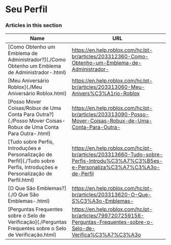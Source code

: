 # Seu Perfil  
### Articles in this section
Name|URL
-|-
[Como Obtenho um Emblema de Administrador?](./Como Obtenho um Emblema de Administrador-.html) |https://en.help.roblox.com/hc/pt-br/articles/203312360-Como-Obtenho-um-Emblema-de-Administrador-
[Meu Aniversário Roblox](./Meu Aniversário Roblox.html) |https://en.help.roblox.com/hc/pt-br/articles/203313060-Meu-Anivers%C3%A1rio-Roblox
[Posso Mover Coisas/Robux de Uma Conta Para Outra?](./Posso Mover Coisas-Robux de Uma Conta Para Outra-.html) |https://en.help.roblox.com/hc/pt-br/articles/203313090-Posso-Mover-Coisas-Robux-de-Uma-Conta-Para-Outra-
[Tudo sobre Perfis, Introduções e Personalização de Perfil](./Tudo sobre Perfis, Introduções e Personalização de Perfil.html) |https://en.help.roblox.com/hc/pt-br/articles/203313660-Tudo-sobre-Perfis-Introdu%C3%A7%C3%B5es-e-Personaliza%C3%A7%C3%A3o-de-Perfil
[O Que São Emblemas?](./O Que São Emblemas-.html) |https://en.help.roblox.com/hc/pt-br/articles/203313620-O-Que-S%C3%A3o-Emblemas-
[Perguntas Frequentes sobre o Selo de Verificação](./Perguntas Frequentes sobre o Selo de Verificação.html) |https://en.help.roblox.com/hc/pt-br/articles/7997207259156-Perguntas-Frequentes-sobre-o-Selo-de-Verifica%C3%A7%C3%A3o